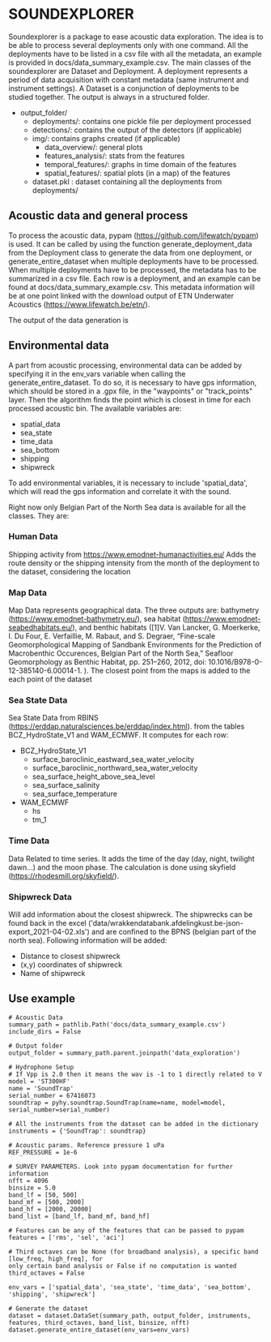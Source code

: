 # SOUNDEXPLORER 

Soundexplorer is a package to ease acoustic data exploration. 
The idea is to be able to process several deployments only with one command. 
All the deployments have to be listed in a csv file with all the metadata, an example
is provided in docs/data_summary_example.csv.
The main classes of the soundexplorer are Dataset and Deployment. 
A deployment represents a period of data acquisition with constant metadata (same instrument and 
instrument settings). A Dataset is a conjunction of deployments to be studied together.
The output is always in a structured folder.
* output_folder/
    * deployments/: contains one pickle file per deployment processed
    * detections/: contains the output of the detectors (if applicable)
    * img/: contains graphs created (if applicable)
        * data_overview/: general plots 
        * features_analysis/: stats from the features
        * temporal_features/: graphs in time domain of the features 
        * spatial_features/: spatial plots (in a map) of the features
    * dataset.pkl : dataset containing all the deployments from deployments/
    

## Acoustic data and general process
To process the acoustic data, pypam (https://github.com/lifewatch/pypam) is used. 
It can be called by using the function generate_deployment_data from the Deployment class to generate the data from one 
deployment, or generate_entire_dataset when multiple deployments have to be processed. 
When multiple deployments have to be processed, the metadata has to be summarized in a csv file. Each row is a 
deployment, and an example can be found at docs/data_summary_example.csv.
This metadata information will be at one point linked with the download output of ETN Underwater Acoustics 
(https://www.lifewatch.be/etn/).

The output of the data generation is 

## Environmental data
A part from acoustic processing, environmental data can be added by specifying it in the env_vars
variable when calling the generate_entire_dataset. To do so, it is necessary to have gps information, which 
should be stored in a .gpx file, in the "waypoints" or "track_points" layer. Then the algorithm finds the point
which is closest in time for each processed acoustic bin.
The available variables are: 
* spatial_data
* sea_state
* time_data
* sea_bottom
* shipping
* shipwreck

To add environmental variables, it is necessary to include 'spatial_data', which will read the gps information 
and correlate it with the sound. 

Right now only Belgian Part of the North Sea data is available for all the classes. 
They are: 

### Human Data
Shipping activity from https://www.emodnet-humanactivities.eu/
Adds the route density or the shipping intensity from the month of the deployment to the dataset, considering the 
location 

### Map Data 
Map Data represents geographical data. The three outputs are: 
bathymetry (https://www.emodnet-bathymetry.eu/), sea habitat (https://www.emodnet-seabedhabitats.eu/), and 
benthic habitats ([1]V. Van Lancker, G. Moerkerke, I. Du Four, E. Verfaillie, M. Rabaut, and S. Degraer, “Fine-scale Geomorphological Mapping of Sandbank Environments for the Prediction of Macrobenthic Occurences, Belgian Part of the North Sea,” Seafloor Geomorphology as Benthic Habitat, pp. 251–260, 2012, doi: 10.1016/B978-0-12-385140-6.00014-1.
). The closest point from the maps is added to the each point of the dataset 


### Sea State Data
Sea State Data from RBINS (https://erddap.naturalsciences.be/erddap/index.html). 
from the tables BCZ_HydroState_V1 and WAM_ECMWF. 
It computes for each row: 
* BCZ_HydroState_V1
    * surface_baroclinic_eastward_sea_water_velocity
    * surface_baroclinic_northward_sea_water_velocity
    * sea_surface_height_above_sea_level
    * sea_surface_salinity
    * sea_surface_temperature
* WAM_ECMWF
    * hs
    * tm_1
    

### Time Data 
Data Related to time series. It adds the time of the day (day, night, twilight dawn...) and the moon phase. 
The calculation is done using skyfield (https://rhodesmill.org/skyfield/). 

### Shipwreck Data
Will add information about the closest shipwreck. The shipwrecks can be found back in the excel 
('data/wrakkendatabank.afdelingkust.be-json-export_2021-04-02.xls') and are confined to the BPNS 
(belgian part of the north sea).
Following information will be added:
* Distance to closest shipwreck
* (x,y) coordinates of shipwreck
* Name of shipwreck


## Use example    
    # Acoustic Data
    summary_path = pathlib.Path('docs/data_summary_example.csv')
    include_dirs = False
    
    # Output folder
    output_folder = summary_path.parent.joinpath('data_exploration')
    
    # Hydrophone Setup
    # If Vpp is 2.0 then it means the wav is -1 to 1 directly related to V
    model = 'ST300HF'
    name = 'SoundTrap'
    serial_number = 67416073
    soundtrap = pyhy.soundtrap.SoundTrap(name=name, model=model, serial_number=serial_number)
    
    # All the instruments from the dataset can be added in the dictionary
    instruments = {'SoundTrap': soundtrap}
    
    # Acoustic params. Reference pressure 1 uPa
    REF_PRESSURE = 1e-6
    
    # SURVEY PARAMETERS. Look into pypam documentation for further information
    nfft = 4096
    binsize = 5.0
    band_lf = [50, 500]
    band_mf = [500, 2000]
    band_hf = [2000, 20000]
    band_list = [band_lf, band_mf, band_hf]
    
    # Features can be any of the features that can be passed to pypam
    features = ['rms', 'sel', 'aci']
    
    # Third octaves can be None (for broadband analysis), a specific band [low_freq, high_freq], for 
    only certain band analysis or False if no computation is wanted
    third_octaves = False
    
    env_vars = ['spatial_data', 'sea_state', 'time_data', 'sea_bottom', 'shipping', 'shipwreck']
    
    # Generate the dataset
    dataset = dataset.DataSet(summary_path, output_folder, instruments, features, third_octaves, band_list, binsize, nfft)
    dataset.generate_entire_dataset(env_vars=env_vars)
 

